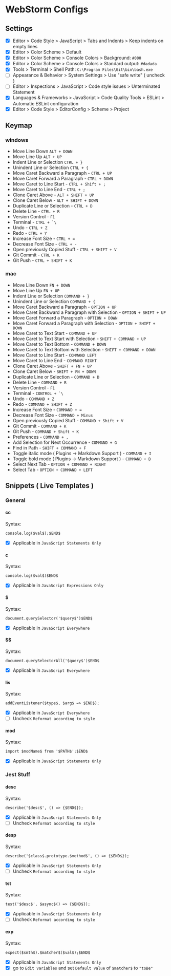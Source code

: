 # WebStorm Configs

## Settings

- [x] Editor > Code Style > JavaScript > Tabs and Indents > Keep indents on empty lines
- [x] Editor > Color Scheme > Default
- [x] Editor > Color Scheme > Console Colors > Background: `#000`
- [x] Editor > Color Scheme > Console Colors > Standard output: `#dadada`
- [x] Tools > Terminal > Shell Path: `C:\Program Files\Git\bin\bash.exe`
- [ ] Appearance & Behavior > System Settings > Use "safe write" ( uncheck )
- [ ] Editor > Inspections > JavaScript > Code style issues > Unterminated Statement
- [x] Languages & Frameworks > JavaScript > Code Quality Tools > ESLint > Automatic ESLint configuration
- [x] Editor > Code Style > EditorConfig > Scheme > Project

## Keymap

### windows

- Move Line Down `ALT + DOWN`
- Move Line Up `ALT + UP`
- Indent Line or Selection `CTRL + }`
- Unindent Line or Selection `CTRL + {`
- Move Caret Backward a Paragraph - `CTRL + UP`
- Move Caret Forward a Paragraph - `CTRL + DOWN`
- Move Caret to Line Start - `CTRL + Shift + ;`
- Move Caret to Line End - `CTRL + ;`
- Clone Caret Above - `ALT + SHIFT + UP`
- Clone Caret Below - `ALT + SHIFT + DOWN`
- Duplicate Line or Selection - `CTRL + D`
- Delete Line - `CTRL + R`
- Version Control - `F1`
- Terminal - ``CTRL + `\``
- Undo - `CTRL + Z`
- Redo - `CTRL + Y`
- Increase Font Size - `CTRL + =`
- Decrease Font Size - `CTRL + -`
- Open previously Copied Stuff - `CTRL + SHIFT + V`
- Git Commit - `CTRL + K`
- Git Push - `CTRL + SHIFT + K`

### mac

- Move Line Down `FN + DOWN`
- Move Line Up `FN + UP`
- Indent Line or Selection `COMMAND + }`
- Unindent Line or Selection `COMMAND + {`
- Move Caret Backward a Paragraph - `OPTION + UP`
- Move Caret Backward a Paragraph with Selection - `OPTION + SHIFT + UP`
- Move Caret Forward a Paragraph - `OPTION + DOWN`
- Move Caret Forward a Paragraph with Selection - `OPTION + SHIFT + DOWN`
- Move Caret to Text Start - `COMMAND + UP`
- Move Caret to Text Start with Selection - `SHIFT + COMMAND + UP`
- Move Caret to Text Bottom - `COMMAND + DOWN`
- Move Caret to Text Bottom with Selection - `SHIFT + COMMAND + DOWN`
- Move Caret to Line Start - `COMMAND LEFT`
- Move Caret to Line End - `COMMAND RIGHT`
- Clone Caret Above - `SHIFT + FN + UP`
- Clone Caret Below - `SHIFT + FN + DOWN`
- Duplicate Line or Selection - `COMMAND + D`
- Delete Line - `COMMAND + R`
- Version Control - `F1`
- Terminal - ``CONTROL + `\``
- Undo - `COMMAND + Z`
- Redo - `COMMAND + SHIFT + Z`
- Increase Font Size - `COMMAND + =`
- Decrease Font Size - `COMMAND + Minus`
- Open previously Copied Stuff - `COMMAND + Shift + V`
- Git Commit - `COMMAND + K`
- Git Push - `COMMAND + Shift + K`
- Preferences - `COMMAND + ,`
- Add Selection for Next Occurrence - `COMMAND + G`
- Find in Path - `SHIFT + COMMAND + F`
- Toggle italic mode ( Plugins -> Markdown Support ) - `COMMAND + I`
- Toggle bold mode ( Plugins -> Markdown Support ) - `COMMAND + B`
- Select Next Tab - `OPTION + COMMAND + RIGHT`
- Select Tab - `OPTION + COMMAND + LEFT`

## Snippets ( Live Templates )

### General

#### cc

Syntax:
```
console.log($val$);$END$
```
- [x] Applicable in `JavaScript Statements Only`

#### c

Syntax:
```
console.log($val$)$END$
```
- [x] Applicable in `JavaScript Expressions Only`

#### $

Syntax:
```
document.querySelector('$query$')$END$
```
- [x] Applicable in `JavaScript Everywhere`

#### $$

Syntax:
```
document.querySelectorAll('$query$')$END$
```
- [x] Applicable in `JavaScript Everywhere`

#### lis

Syntax:
```
addEventListener($type$, $arg$ => $END$);
```
- [x] Applicable in `JavaScript Everywhere`
- [ ] Uncheck `Reformat according to style`

#### mod

Syntax:
```
import $modName$ from '$PATH$';$END$
```
- [x] Applicable in `JavaScript Statements Only`

### Jest Stuff

#### desc

Syntax:
```
describe('$desc$', () => {$END$});
```
- [x] Applicable in `JavaScript Statements Only`
- [ ] Uncheck `Reformat according to style`

#### desp

Syntax:
```
describe('$class$.prototype.$method$', () => {$END$});
```
- [x] Applicable in `JavaScript Statements Only`
- [ ] Uncheck `Reformat according to style`

#### tst

Syntax:
```
test('$desc$', $async$() => {$END$});
```
- [x] Applicable in `JavaScript Statements Only`
- [ ] Uncheck `Reformat according to style`

#### exp

Syntax:
```
expect($smth$).$matcher$($val$);$END$
```
- [x] Applicable in `JavaScript Statements Only`
- [x] go to `Edit variables` and set `Default value` of `$matcher$` to `"toBe"`
